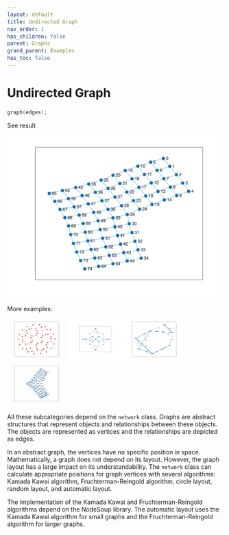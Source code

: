 ```yaml
---
layout: default
title: Undirected Graph
nav_order: 1
has_children: false
parent: Graphs
grand_parent: Examples
has_toc: false
---
```

# Undirected Graph

```cpp
graph(edges);
```


See result

[![example_graph_1](graph/graph_1.svg)](https://github.com/alandefreitas/matplotplusplus/blob/master/examples/graphs/graph/graph_1.cpp)

More examples:
    
[![example_graph_2](graph/graph_2_thumb.png)](https://github.com/alandefreitas/matplotplusplus/blob/master/examples/graphs/graph/graph_2.cpp)  [![example_graph_3](graph/graph_3_thumb.png)](https://github.com/alandefreitas/matplotplusplus/blob/master/examples/graphs/graph/graph_3.cpp)  [![example_graph_4](graph/graph_4_thumb.png)](https://github.com/alandefreitas/matplotplusplus/blob/master/examples/graphs/graph/graph_4.cpp)  [![example_graph_5](graph/graph_5_thumb.png)](https://github.com/alandefreitas/matplotplusplus/blob/master/examples/graphs/graph/graph_5.cpp)
  

All these subcategories depend on the `network` class. Graphs are abstract structures that represent objects and relationships between these objects. The objects are represented as vertices and the relationships are depicted as edges.

In an abstract graph, the vertices have no specific position in space. Mathematically, a graph does not depend on its layout. However, the graph layout has a large impact on its understandability. The `network` class can calculate appropriate positions for graph vertices with several algorithms: Kamada Kawai algorithm, Fruchterman-Reingold algorithm, circle layout, random layout, and automatic layout.

The implementation of the Kamada Kawai and Fruchterman-Reingold algorithms depend on the NodeSoup library. The automatic layout uses the Kamada Kawai algorithm for small graphs and the Fruchterman-Reingold algorithm for larger graphs.



